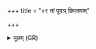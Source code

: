 +++
title = "०९ तां पूषञ् छिवतमाम्"

+++
<details><summary>मूलम् (GR)</summary>

तां पूषञ् छिवतमाम् एरयस्व  
यस्यां बीजं मनुष्या वपन्ति ।  
या न ऊरू उशती विश्रयाति  
यस्याम् उशन्तः प्रहरेम शेपः ॥
</details>